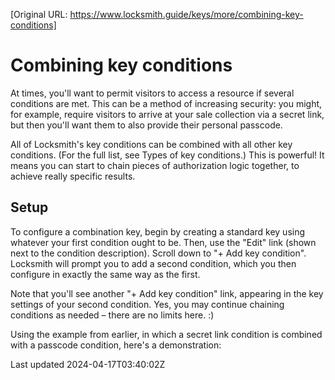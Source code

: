 [Original URL: https://www.locksmith.guide/keys/more/combining-key-conditions]

# Combining key conditions

At times, you'll want to permit visitors to access a resource if several conditions are met. This can be a method of increasing security: you might, for example, require visitors to arrive at your sale collection via a secret link, but then you'll want them to also provide their personal passcode.

All of Locksmith's key conditions can be combined with all other key conditions. (For the full list, see Types of key conditions.) This is powerful! It means you can start to chain pieces of authorization logic together, to achieve really specific results.

## Setup

To configure a combination key, begin by creating a standard key using whatever your first condition ought to be. Then, use the "Edit" link (shown next to the condition description). Scroll down to "+ Add key condition". Locksmith will prompt you to add a second condition, which you then configure in exactly the same way as the first.

Note that you'll see another "+ Add key condition" link, appearing in the key settings of your second condition. Yes, you may continue chaining conditions as needed – there are no limits here. :)

Using the example from earlier, in which a secret link condition is combined with a passcode condition, here's a demonstration:

Last updated 2024-04-17T03:40:02Z